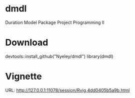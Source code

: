 # dmdl
Duration Model Package Project Programming II

# Download

devtools::install_github("Nyeley/dmdl")
library(dmdl)

# Vignette

URL: http://127.0.0.1:11078/session/Rvig.4dd0405b5a9b.html
